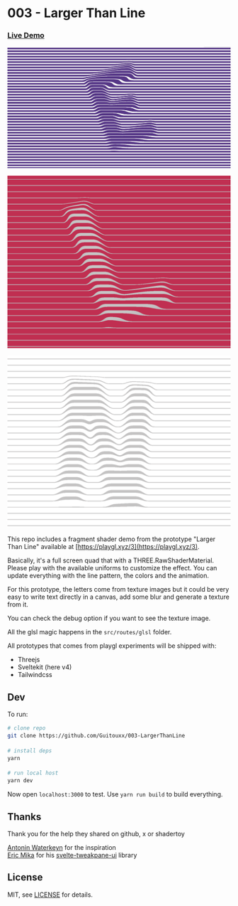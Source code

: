 # 003 - Larger Than Line

### [Live Demo](https://playgl-003-larger-than-line.vercel.app/)

![Demo Screenshot](https://github.com/Guitouxx/003-LargerThanLine/blob/main/static/screenshot.jpg?raw=true)

![Other Screenshot1](https://github.com/Guitouxx/003-LargerThanLine/blob/main/static/screenshot02.png?raw=true)

![Other Screenshot2](https://github.com/Guitouxx/003-LargerThanLine/blob/main/static/screenshot03.png?raw=true)

This repo includes a fragment shader demo from the prototype "Larger Than Line" available at [https://playgl.xyz/3](https://playgl.xyz/3).

Basically, it's a full screen quad that with a THREE.RawShaderMaterial. Please play with the available uniforms to customize the effect.
You can update everything with the line pattern, the colors and the animation.

For this prototype, the letters come from texture images but it could be very easy to write text directly in a canvas, add some blur and generate a texture from it.

You can check the debug option if you want to see the texture image.

All the glsl magic happens in the `src/routes/glsl` folder. 

All prototypes that comes from playgl experiments will be shipped with:
- Threejs  
- Sveltekit (here v4) 
- Tailwindcss


## Dev


To run:

```sh
# clone repo
git clone https://github.com/Guitouxx/003-LargerThanLine

# install deps
yarn

# run local host
yarn dev
```

Now open `localhost:3000` to test. Use `yarn run build` to build everything.

## Thanks

Thank you for the help they shared on github, x or shadertoy

[Antonin Waterkeyn](https://www.instagram.com/p/CwHXsBytROx/) for the inspiration  
[Eric Mika](https://github.com/kitschpatrol) for his [svelte-tweakpane-ui](https://github.com/kitschpatrol/svelte-tweakpane-ui) library


## License

MIT, see [LICENSE](https://github.com/Guitouxx/003-LargerThanLine/blob/main/LICENSE) for details.
